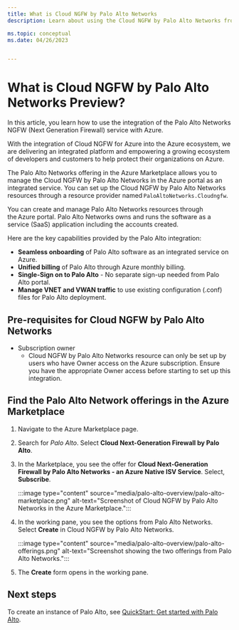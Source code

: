 ```yaml
---
title: What is Cloud NGFW by Palo Alto Networks
description: Learn about using the Cloud NGFW by Palo Alto Networks from the Marketplace.

ms.topic: conceptual
ms.date: 04/26/2023


---
```


# What is Cloud NGFW by Palo Alto Networks Preview?

In this article, you learn how to use the integration of the Palo Alto Networks NGFW (Next Generation Firewall) service with Azure.

With the integration of Cloud NGFW for Azure into the Azure ecosystem, we are delivering an integrated platform and empowering a growing ecosystem of developers and customers to help protect their organizations on Azure.

The Palo Alto Networks offering in the Azure Marketplace allows you to manage the Cloud NGFW by Palo Alto Networks in the Azure portal as an integrated service. You can set up the Cloud NGFW by Palo Alto Networks resources through a resource provider named `PaloAltoNetworks.Cloudngfw`.

You can create and manage Palo Alto Networks resources through the Azure portal. Palo Alto Networks owns and runs the software as a service (SaaS) application including the accounts created.

Here are the key capabilities provided by the Palo Alto integration:

- **Seamless onboarding** of Palo Alto software as an integrated service on Azure.
- **Unified billing** of Palo Alto through Azure monthly billing.
- **Single-Sign on to Palo Alto** - No separate sign-up needed from Palo Alto portal.
- **Manage VNET and VWAN traffic** to use existing configuration (.conf) files for Palo Alto deployment.

## Pre-requisites for Cloud NGFW by Palo Alto Networks

- Subscription owner
  - Cloud NGFW by Palo Alto Networks resource can only be set up by users who have Owner access on the Azure subscription. Ensure you have the appropriate Owner access before starting to set up this integration.

## Find the Palo Alto Network offerings in the Azure Marketplace

1. Navigate to the Azure Marketplace page.

1. Search for _Palo Alto_. Select **Cloud Next-Generation Firewall by Palo Alto**.

1. In the Marketplace, you see the offer for **Cloud Next-Generation Firewall by Palo Alto Networks - an Azure Native ISV Service**. Select, **Subscribe**.

   :::image type="content" source="media/palo-alto-overview/palo-alto-marketplace.png" alt-text="Screenshot of Cloud NGFW by Palo Alto Networks in the Azure Marketplace.":::

1. In the working pane, you see the options from Palo Alto Networks. Select **Create** in Cloud NGFW by Palo Alto Networks.

   :::image type="content" source="media/palo-alto-overview/palo-alto-offerings.png" alt-text="Screenshot showing the two offerings from Palo Alto Networks.":::

1. The **Create** form opens in the working pane.

## Next steps

To create an instance of Palo Alto, see [QuickStart: Get started with Palo Alto](palo-alto-create.md).

